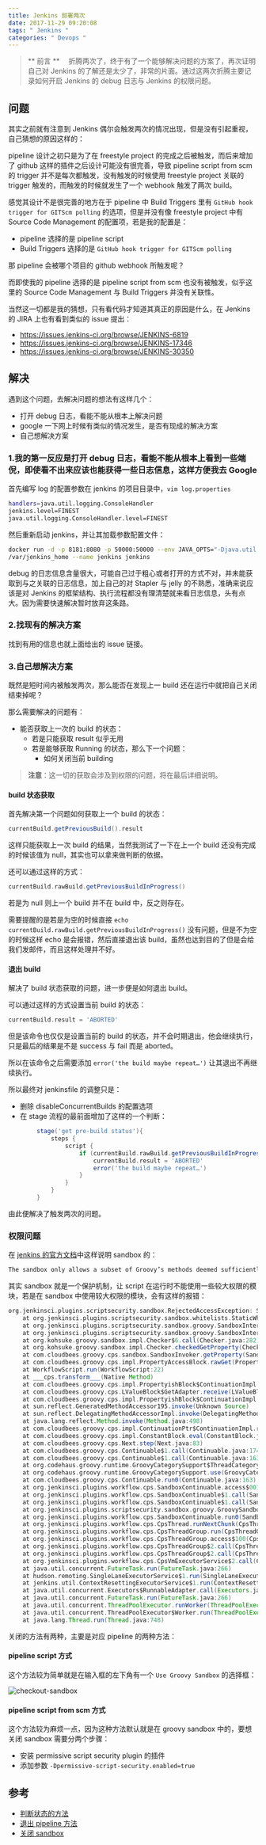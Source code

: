 ```yaml
---
title: Jenkins 部署两次
date: 2017-11-29 09:20:08
tags: " Jenkins "
categories: " Devops "
---
```


> ** 前言 **
　折腾两次了，终于有了一个能够解决问题的方案了，再次证明自己对 Jenkins 的了解还是太少了，非常的片面。通过这两次折腾主要记录如何开启 Jenkins 的 debug 日志与 Jenkins 的权限问题。

## 问题

其实之前就有注意到 Jenkins 偶尔会触发两次的情况出现，但是没有引起重视，自己猜想的原因这样的：

pipeline 设计之初只是为了在 freestyle project 的完成之后被触发，而后来增加了 github 这样的插件之后设计可能没有很完善，导致 pipeline script from scm 的 trigger 并不是每次都触发，没有触发的时候使用 freestyle project 关联的 trigger 触发的，而触发的时候就发生了一个 webhook 触发了两次 build。

感觉其设计不是很完善的地方在于 pipeline 中 Build Triggers 里有 `GitHub hook trigger for GITScm polling` 的选项，但是并没有像 freestyle project 中有 Source Code Management 的配置项，若是我的配置是：

- pipeline 选择的是 pipeline script
- Build Triggers 选择的是 `GitHub hook trigger for GITScm polling`

那 pipeline 会被哪个项目的 github webhook 所触发呢？

而即使我的 pipeline 选择的是 pipeline script from scm 也没有被触发，似乎这里的 Source Code Management 与 Build Triggers 并没有关联性。

当然这一切都是我的猜想，只有看代码才知道其真正的原因是什么，在 Jenkins 的 JIRA 上也有看到类似的 issue 提出：

- <https://issues.jenkins-ci.org/browse/JENKINS-6819>
- <https://issues.jenkins-ci.org/browse/JENKINS-17346>
- <https://issues.jenkins-ci.org/browse/JENKINS-30350>

## 解决

遇到这个问题，去解决问题的想法有这样几个：

- 打开 debug 日志，看能不能从根本上解决问题
- google 一下网上时候有类似的情况发生，是否有现成的解决方案
- 自己想解决方案

### 1.我的第一反应是打开 debug 日志，看能不能从根本上看到一些端倪，即使看不出来应该也能获得一些日志信息，这样方便我去 Google

首先编写 log 的配置参数在 jenkins 的项目目录中，`vim log.properties`

```bash
handlers=java.util.logging.ConsoleHandler
jenkins.level=FINEST
java.util.logging.ConsoleHandler.level=FINEST
```

然后重新启动 jenkins，并让其加载参数配置文件：

```bash
docker run -d -p 8181:8080 -p 50000:50000 --env JAVA_OPTS="-Djava.util.logging.config.file=/var/jenkins_home/log.properties" -v /opt/jenkins/:
/var/jenkins_home --name jenkins jenkins
```

debug 的日志信息含量很大，可能自己过于粗心或者打开的方式不对，并未能获取到与之关联的日志信息，加上自己的对 Stapler 与 jelly 的不熟悉，准确来说应该是对 Jenkins 的框架结构、执行流程都没有理清楚就来看日志信息，头有点大。因为需要快速解决暂时放弃这条路。

### 2.找现有的解决方案

找到有用的信息也就上面给出的 issue 链接。

### 3.自己想解决方案

既然是短时间内被触发两次，那么能否在发现上一 build 还在运行中就把自己关闭结束掉呢？

那么需要解决的问题有：

- 能否获取上一次的 build 的状态：
    + 若是只能获取 result 似乎无用
    + 若是能够获取 Running 的状态，那么下一个问题：
        - 如何关闭当前 building

>**注意**：这一切的获取会涉及到权限的问题，将在最后详细说明。

#### build 状态获取

首先解决第一个问题如何获取上一个 build 的状态：

```groovy
currentBuild.getPreviousBuild().result
```

这样只能获取上一次 build 的结果，当然我测试了一下在上一个 build 还没有完成的时候该值为 null，其实也可以拿来做判断的依据。

还可以通过这样的方式：

```groovy
currentBuild.rawBuild.getPreviousBuildInProgress()
```

若是为 null 则上一个 build 并不在 build 中，反之则存在。

需要提醒的是若是为空的时候直接 `echo currentBuild.rawBuild.getPreviousBuildInProgress()` 没有问题，但是不为空的时候这样 echo 是会报错，然后直接退出该 build，虽然也达到目的了但是会给我们发邮件，而且这样处理并不好。

#### 退出 build

解决了 build 状态获取的问题，进一步便是如何退出 build。

可以通过这样的方式设置当前 build 的状态：

```groovy
currentBuild.result = 'ABORTED'
```

但是该命令也仅仅是设置当前的 build 的状态，并不会时期退出，他会继续执行，只是最后的结果是不是 success 与 fail 而是 aborted。

所以在该命令之后需要添加 `error('the build maybe repeat…')` 让其退出不再继续执行。

所以最终对 jenkinsfile 的调整只是：

- 删除 disableConcurrentBuilds 的配置选项
- 在 stage 流程的最前面增加了这样的一个判断：

```groovy
        stage('get pre-build status'){
            steps {
                script {
                    if (currentBuild.rawBuild.getPreviousBuildInProgress() != null) {
                        currentBuild.result = 'ABORTED'
                        error('the build maybe repeat…')
                    }
                }
            }
        }
```

由此便解决了触发两次的问题。

### 权限问题

在 [jenkins 的官方文档](https://jenkins.io/doc/book/managing/script-approval/)中这样说明 sandbox 的：

```groovy
The sandbox only allows a subset of Groovy’s methods deemed sufficiently safe for "untrusted" access to be executed without prior approval. Scripts using the Groovy Sandbox are all subject to the same restrictions, therefore a Pipeline authored by an Administrator is subject to the restrictions as one authorized by a non-administrative user.
```

其实 sandbox 就是一个保护机制，让 script 在运行时不能使用一些较大权限的模块，若是在 sandbox 中使用较大权限的模块，会有这样的报错：

```groovy
org.jenkinsci.plugins.scriptsecurity.sandbox.RejectedAccessException: Scripts not permitted to use method org.jenkinsci.plugins.workflow.support.steps.build.RunWrapper getRawBuild
	at org.jenkinsci.plugins.scriptsecurity.sandbox.whitelists.StaticWhitelist.rejectMethod(StaticWhitelist.java:175)
	at org.jenkinsci.plugins.scriptsecurity.sandbox.groovy.SandboxInterceptor$6.reject(SandboxInterceptor.java:261)
	at org.jenkinsci.plugins.scriptsecurity.sandbox.groovy.SandboxInterceptor.onGetProperty(SandboxInterceptor.java:381)
	at org.kohsuke.groovy.sandbox.impl.Checker$6.call(Checker.java:282)
	at org.kohsuke.groovy.sandbox.impl.Checker.checkedGetProperty(Checker.java:286)
	at com.cloudbees.groovy.cps.sandbox.SandboxInvoker.getProperty(SandboxInvoker.java:29)
	at com.cloudbees.groovy.cps.impl.PropertyAccessBlock.rawGet(PropertyAccessBlock.java:20)
	at WorkflowScript.run(WorkflowScript:22)
	at ___cps.transform___(Native Method)
	at com.cloudbees.groovy.cps.impl.PropertyishBlock$ContinuationImpl.get(PropertyishBlock.java:74)
	at com.cloudbees.groovy.cps.LValueBlock$GetAdapter.receive(LValueBlock.java:30)
	at com.cloudbees.groovy.cps.impl.PropertyishBlock$ContinuationImpl.fixName(PropertyishBlock.java:66)
	at sun.reflect.GeneratedMethodAccessor195.invoke(Unknown Source)
	at sun.reflect.DelegatingMethodAccessorImpl.invoke(DelegatingMethodAccessorImpl.java:43)
	at java.lang.reflect.Method.invoke(Method.java:498)
	at com.cloudbees.groovy.cps.impl.ContinuationPtr$ContinuationImpl.receive(ContinuationPtr.java:72)
	at com.cloudbees.groovy.cps.impl.ConstantBlock.eval(ConstantBlock.java:21)
	at com.cloudbees.groovy.cps.Next.step(Next.java:83)
	at com.cloudbees.groovy.cps.Continuable$1.call(Continuable.java:174)
	at com.cloudbees.groovy.cps.Continuable$1.call(Continuable.java:163)
	at org.codehaus.groovy.runtime.GroovyCategorySupport$ThreadCategoryInfo.use(GroovyCategorySupport.java:122)
	at org.codehaus.groovy.runtime.GroovyCategorySupport.use(GroovyCategorySupport.java:261)
	at com.cloudbees.groovy.cps.Continuable.run0(Continuable.java:163)
	at org.jenkinsci.plugins.workflow.cps.SandboxContinuable.access$001(SandboxContinuable.java:19)
	at org.jenkinsci.plugins.workflow.cps.SandboxContinuable$1.call(SandboxContinuable.java:35)
	at org.jenkinsci.plugins.workflow.cps.SandboxContinuable$1.call(SandboxContinuable.java:32)
	at org.jenkinsci.plugins.scriptsecurity.sandbox.groovy.GroovySandbox.runInSandbox(GroovySandbox.java:108)
	at org.jenkinsci.plugins.workflow.cps.SandboxContinuable.run0(SandboxContinuable.java:32)
	at org.jenkinsci.plugins.workflow.cps.CpsThread.runNextChunk(CpsThread.java:174)
	at org.jenkinsci.plugins.workflow.cps.CpsThreadGroup.run(CpsThreadGroup.java:330)
	at org.jenkinsci.plugins.workflow.cps.CpsThreadGroup.access$100(CpsThreadGroup.java:82)
	at org.jenkinsci.plugins.workflow.cps.CpsThreadGroup$2.call(CpsThreadGroup.java:242)
	at org.jenkinsci.plugins.workflow.cps.CpsThreadGroup$2.call(CpsThreadGroup.java:230)
	at org.jenkinsci.plugins.workflow.cps.CpsVmExecutorService$2.call(CpsVmExecutorService.java:64)
	at java.util.concurrent.FutureTask.run(FutureTask.java:266)
	at hudson.remoting.SingleLaneExecutorService$1.run(SingleLaneExecutorService.java:112)
	at jenkins.util.ContextResettingExecutorService$1.run(ContextResettingExecutorService.java:28)
	at java.util.concurrent.Executors$RunnableAdapter.call(Executors.java:511)
	at java.util.concurrent.FutureTask.run(FutureTask.java:266)
	at java.util.concurrent.ThreadPoolExecutor.runWorker(ThreadPoolExecutor.java:1149)
	at java.util.concurrent.ThreadPoolExecutor$Worker.run(ThreadPoolExecutor.java:624)
	at java.lang.Thread.run(Thread.java:748)
```

关闭的方法有两种，主要是对应 pipeline 的两种方法：

#### pipeline script 方式

这个方法较为简单就是在输入框的左下角有一个 `Use Groovy Sandbox` 的选择框：

![checkout-sandbox](http://7xu3tw.com1.z0.glb.clouddn.com/checkout-sandbox.png)

#### pipeline script from scm 方式

这个方法较为麻烦一点，因为这种方法默认就是在 groovy sandbox 中的，要想关闭 sandbox 需要分两个步骤：

- 安装 permissive script security plugin 的插件
- 添加参数 `-Dpermissive-script-security.enabled=true`

## 参考

- [判断状态的方法](https://stackoverflow.com/questions/40760716/jenkins-abort-running-build-if-new-one-is-started)
- [退出 pipeline 方法](https://stackoverflow.com/questions/42667600/abort-current-build-from-pipeline-in-jenkins)
- [关闭 sandbox](https://stackoverflow.com/questions/38276341/jenkins-ci-pipeline-scripts-not-permitted-to-use-method-groovy-lang-groovyobject)